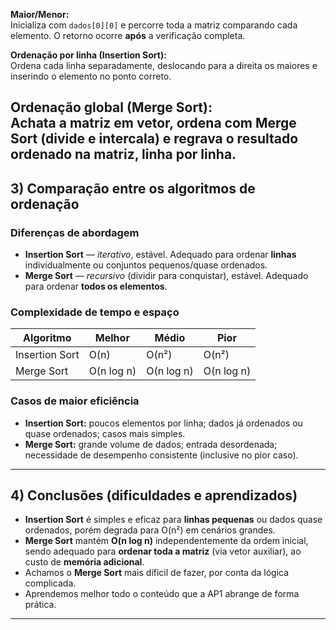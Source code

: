 **Maior/Menor:**  
Inicializa com `dados[0][0]` e percorre toda a matriz comparando cada elemento. O retorno ocorre **após** a verificação completa.

**Ordenação por linha (Insertion Sort):**  
Ordena cada linha separadamente, deslocando para a direita os maiores e inserindo o elemento no ponto correto.

**Ordenação global (Merge Sort):**  
Achata a matriz em vetor, ordena com Merge Sort (divide e intercala) e regrava o resultado ordenado na matriz, linha por linha.
---

## 3) Comparação entre os algoritmos de ordenação

### Diferenças de abordagem
- **Insertion Sort** — *iterativo*, estável. Adequado para ordenar **linhas** individualmente ou conjuntos pequenos/quase ordenados.
- **Merge Sort** — *recursivo* (dividir para conquistar), estável. Adequado para ordenar **todos os elementos**.

### Complexidade de tempo e espaço

| Algoritmo      | Melhor | Médio       | Pior        |
|----------------|--------|-------------|-------------|
| Insertion Sort | O(n)   | O(n²)       | O(n²)       | 
| Merge Sort     | O(n log n)| O(n log n)  | O(n log n) |     


### Casos de maior eficiência
- **Insertion Sort:** poucos elementos por linha; dados já ordenados ou quase ordenados; casos mais simples.
- **Merge Sort:** grande volume de dados; entrada desordenada; necessidade de desempenho consistente (inclusive no pior caso).

---

## 4) Conclusões (dificuldades e aprendizados)
- **Insertion Sort** é simples e eficaz para **linhas pequenas** ou dados quase ordenados, porém degrada para O(n²) em cenários grandes.
- **Merge Sort** mantém **O(n log n)** independentemente da ordem inicial, sendo adequado para **ordenar toda a matriz** (via vetor auxiliar), ao custo de **memória adicional**.
- Achamos o **Merge Sort** mais díficil de fazer, por conta da lógica complicada.
- Aprendemos melhor todo o conteúdo que a AP1 abrange de forma prática.
---
